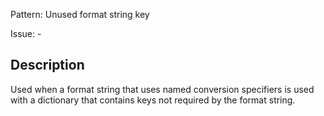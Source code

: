 Pattern: Unused format string key

Issue: -

## Description

Used when a format string that uses named conversion specifiers is used with a dictionary that contains keys not required by the format string.